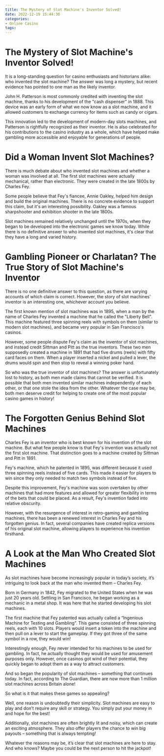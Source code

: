```yaml
---
title: The Mystery of Slot Machine's Inventor Solved!
date: 2022-12-19 15:44:30
categories:
- Online Casino
tags:
---
```



#  The Mystery of Slot Machine's Inventor Solved!

It is a long-standing question for casino enthusiasts and historians alike: who invented the slot machine? The answer was long a mystery, but recent evidence has pointed to one man as the likely inventor.

John H. Patterson is most commonly credited with inventing the slot machine, thanks to his development of the "cash dispenser" in 1888. This device was an early form of what we now know as a slot machine, and it allowed customers to exchange currency for items such as candy or cigars.

This innovation led to the development of modern-day slots machines, and Patterson is rightfully recognized as their inventor. He is also celebrated for his contributions to the casino industry as a whole, which have helped make gambling more accessible and enjoyable for generations of people.

#  Did a Woman Invent Slot Machines?

There is much debate about who invented slot machines and whether a woman was involved at all. The first slot machines were actually mechanical, rather than electronic. They were created in the late 1800s by Charles Fey.

Some people believe that Fey's fiancee, Annie Oakley, helped him design and build the original machines. There is no concrete evidence to support this claim, but it's an interesting possibility. Oakley was a famous sharpshooter and exhibition shooter in the late 1800s.

Slot machines remained relatively unchanged until the 1970s, when they began to be developed into the electronic games we know today. While there is no definitive answer to who invented slot machines, it's clear that they have a long and varied history.

#  Gambling Pioneer or Charlatan? The True Story of Slot Machine's Inventor 

There is no one definitive answer to this question, as there are varying accounts of which claim is correct. However, the story of slot machines' inventor is an interesting one, whichever account you believe.

The first known mention of slot machines was in 1895, when a man by the name of Charles Fey invented a machine that he called the "Liberty Bell". This machine featured three spinning reels with symbols on them (similar to modern slot machines), and became very popular in San Francisco's casinos.

However, some people dispute Fey's claim as the inventor of slot machines, and instead credit Sittman and Pitt as the true inventors. These two men supposedly created a machine in 1891 that had five drums (reels) with fifty card faces on them. When a player inserted a nickel and pulled a lever, the drums would spin and then stop to reveal a winning poker hand.

So who was the true inventor of slot machines? The answer is unfortunately lost to history, as both men made claims that cannot be verified. It is possible that both men invented similar machines independently of each other, or that one stole the idea from the other. Whatever the case may be, both men deserve credit for helping to create one of the most popular casino games in history!

#  The Forgotten Genius Behind Slot Machines 

Charles Fey is an inventor who is best known for his invention of the slot machine. But what few people know is that Fey's invention was actually not the first slot machine. That distinction goes to a machine created by Sittman and Pitt in 1891. 

Fey's machine, which he patented in 1895, was different because it used three spinning reels instead of five cards. This made it easier for players to win since they only needed to match two symbols instead of five. 

Despite this improvement, Fey's machine was soon overtaken by other machines that had more features and allowed for greater flexibility in terms of the bets that could be placed. As a result, Fey's invention faded into relative obscurity. 

However, with the resurgence of interest in retro-gaming and gambling machines, there has been a renewed interest in Charles Fey and his forgotten genius. In fact, several companies have created replica versions of his original slot machine, allowing players to experience his invention firsthand.

#  A Look at the Man Who Created Slot Machines

As slot machines have become increasingly popular in today’s society, it’s intriguing to look back at the man who invented them – Charles Fey.

Born in Germany in 1842, Fey migrated to the United States when he was just 20 years old. Settling in San Francisco, he began working as a mechanic in a metal shop. It was here that he started developing his slot machines.

The first machine that Fey patented was actually called a “Ingenious Machine for Testing and Gambling”. This game consisted of three spinning reels, each with 10 slots. Players would insert a token into the machine and then pull on a lever to start the gameplay. If they got three of the same symbol in a row, they would win!

Interestingly enough, Fey never intended for his machines to be used for gambling. In fact, he actually thought they would be used for amusement purposes only. However, once casinos got wind of their potential, they quickly began to adopt them as a way to attract customers.

And so began the popularity of slot machines – something that continues today. In fact, according to The Guardian, there are now more than 1 million slot machines across Britain alone!

So what is it that makes these games so appealing?

Well, one reason is undoubtedly their simplicity. Slot machines are easy to play and don’t require any skill or strategy. You simply put your money in and hope for the best!

Additionally, slot machines are often brightly lit and noisy, which can create an exciting atmosphere. They also offer players the chance to win big payouts – something that is always tempting!

Whatever the reasons may be, it’s clear that slot machines are here to stay. And who knows? Maybe you could be the next person to hit the jackpot!